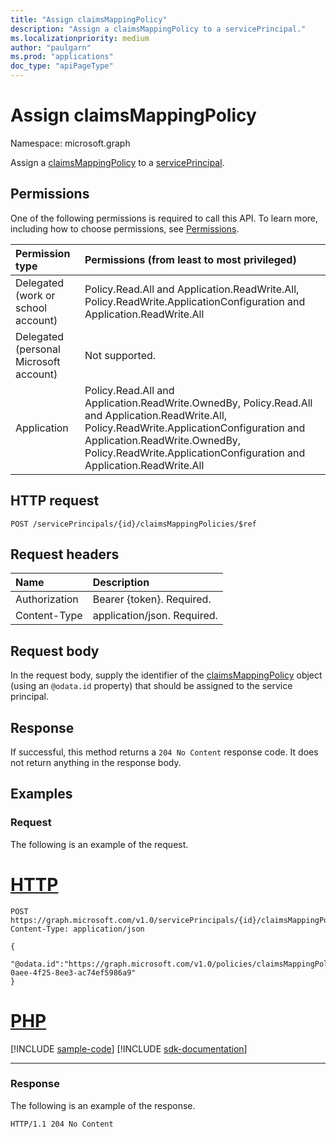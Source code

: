 ```yaml
---
title: "Assign claimsMappingPolicy"
description: "Assign a claimsMappingPolicy to a servicePrincipal."
ms.localizationpriority: medium
author: "paulgarn"
ms.prod: "applications"
doc_type: "apiPageType"
---
```


# Assign claimsMappingPolicy

Namespace: microsoft.graph



Assign a [claimsMappingPolicy](../resources/claimsmappingpolicy.md) to a [servicePrincipal](../resources/serviceprincipal.md).

## Permissions

One of the following permissions is required to call this API. To learn more, including how to choose permissions, see [Permissions](/graph/permissions-reference).

| Permission type                        | Permissions (from least to most privileged) |
|:---------------------------------------|:--------------------------------------------|
| Delegated (work or school account)     | Policy.Read.All and Application.ReadWrite.All, Policy.ReadWrite.ApplicationConfiguration and Application.ReadWrite.All |
| Delegated (personal Microsoft account) | Not supported. |
| Application                            | Policy.Read.All and Application.ReadWrite.OwnedBy, Policy.Read.All and Application.ReadWrite.All, Policy.ReadWrite.ApplicationConfiguration and Application.ReadWrite.OwnedBy, Policy.ReadWrite.ApplicationConfiguration and Application.ReadWrite.All |

## HTTP request

<!-- { "blockType": "ignored" } -->

```http
POST /servicePrincipals/{id}/claimsMappingPolicies/$ref
```

## Request headers

| Name          | Description   |
|:--------------|:--------------|
| Authorization | Bearer {token}. Required. |
| Content-Type | application/json. Required. |

## Request body

In the request body, supply the identifier of the [claimsMappingPolicy](../resources/claimsmappingpolicy.md) object (using an `@odata.id` property) that should be assigned to the service principal.

## Response

If successful, this method returns a `204 No Content` response code. It does not return anything in the response body.

## Examples

### Request

The following is an example of the request.


# [HTTP](#tab/http)
<!-- {
  "blockType": "request",
  "name": "create_claimsmappingpolicy_from_servicePrincipal"
}-->

```http
POST https://graph.microsoft.com/v1.0/servicePrincipals/{id}/claimsMappingPolicies/$ref
Content-Type: application/json

{
  "@odata.id":"https://graph.microsoft.com/v1.0/policies/claimsMappingPolicies/cd3d9b57-0aee-4f25-8ee3-ac74ef5986a9"
}
```

# [PHP](#tab/php)
[!INCLUDE [sample-code](../includes/snippets/php/create-claimsmappingpolicy-from-serviceprincipal-php-snippets.md)]
[!INCLUDE [sdk-documentation](../includes/snippets/snippets-sdk-documentation-link.md)]

---


### Response

The following is an example of the response.

<!-- {
  "blockType": "response",
  "truncated": true
} -->

```http
HTTP/1.1 204 No Content
```

<!-- uuid: 16cd6b66-4b1a-43a1-adaf-3a886856ed98
2019-02-04 14:57:30 UTC -->
<!-- {
  "type": "#page.annotation",
  "description": "Assign claimsMappingPolicy",
  "keywords": "",
  "section": "documentation",
  "tocPath": ""
}-->

